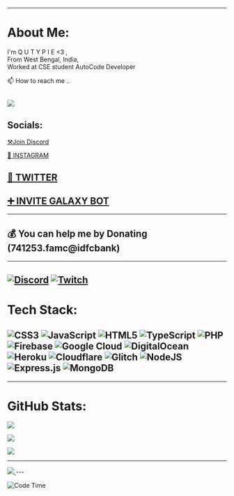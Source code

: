 




---

<!---
QUTYPIE/QUTYPIE is a ✨ special ✨ repository because its `README.md` (this file) appears on your GitHub profile.
You can click the Preview link to take a look at your changes.
--->
# About Me:

I'm Q U T Y P I E <3 ,<br>From West Bengal, India, <br>Worked at CSE student AutoCode Developer <br>

📫 How to reach me ..

![](https://discord.c99.nl/widget/theme-1/947891831516065834.png)  
---
##  Socials:

[⚒Join Discord](https://discord.gg/fz8QMYdVDq)



[🔴 INSTAGRAM](https://www.instagram.com/qutypie_piu/)



[🔵 TWITTER](https://www.twitter.com/QUTYPIEPIU)
---

[➕ INVITE GALAXY BOT ](https://dsc.gg/invite-galaxy-gg)
---

___

  ##  💰 You can help me by Donating (741253.famc@idfcbank)
  ___
  


[![Discord](https://img.shields.io/badge/Discord-%237289DA.svg?logo=discord&logoColor=white)]( https://discord.gg/fz8QMYdVDq) [![Twitch](https://img.shields.io/badge/Twitch-%239146FF.svg?logo=Twitch&logoColor=white)](https://twitch.tv/qutypie) 
---
# Tech Stack:

![CSS3](https://img.shields.io/badge/css3-%231572B6.svg?style=for-the-badge&logo=css3&logoColor=white) ![JavaScript](https://img.shields.io/badge/javascript-%23323330.svg?style=for-the-badge&logo=javascript&logoColor=%23F7DF1E) ![HTML5](https://img.shields.io/badge/html5-%23E34F26.svg?style=for-the-badge&logo=html5&logoColor=white) ![TypeScript](https://img.shields.io/badge/typescript-%23007ACC.svg?style=for-the-badge&logo=typescript&logoColor=white) ![PHP](https://img.shields.io/badge/php-%23777BB4.svg?style=for-the-badge&logo=php&logoColor=white) ![Firebase](https://img.shields.io/badge/firebase-%23039BE5.svg?style=for-the-badge&logo=firebase) ![Google Cloud](https://img.shields.io/badge/Google%20Cloud-%234285F4.svg?style=for-the-badge&logo=google-cloud&logoColor=white) ![DigitalOcean](https://img.shields.io/badge/DigitalOcean-%230167ff.svg?style=for-the-badge&logo=digitalOcean&logoColor=white) ![Heroku](https://img.shields.io/badge/heroku-%23430098.svg?style=for-the-badge&logo=heroku&logoColor=white) ![Cloudflare](https://img.shields.io/badge/Cloudflare-F38020?style=for-the-badge&logo=Cloudflare&logoColor=white) ![Glitch](https://img.shields.io/badge/glitch-%233333FF.svg?style=for-the-badge&logo=glitch&logoColor=white) ![NodeJS](https://img.shields.io/badge/node.js-6DA55F?style=for-the-badge&logo=node.js&logoColor=white) ![Express.js](https://img.shields.io/badge/express.js-%23404d59.svg?style=for-the-badge&logo=express&logoColor=%2361DAFB) ![MongoDB](https://img.shields.io/badge/MongoDB-%234ea94b.svg?style=for-the-badge&logo=mongodb&logoColor=white) 
---







---
# GitHub Stats:

![](https://github-readme-stats.vercel.app/api?username=QUTYPIE&theme=dark&hide_border=false&include_all_commits=true&count_private=true)<br/>

![](https://github-readme-streak-stats.herokuapp.com/?user=QUTYPIE&theme=dark&hide_border=false)<br/>

![](https://github-readme-stats.vercel.app/api/top-langs/?username=QUTYPIE&theme=dark&hide_border=false&include_all_commits=true&count_private=true&layout=compact)








---



<a href="https://visitcount.itsvg.in">

  <img src="https://visitcount.itsvg.in/api?id=QUTYPIE&label=VIEWERS&pretty=false" />

</a>
---


![Code Time](http://img.shields.io/badge/Code%20Time-360%20hrs%2055%20mins-red) 



  
